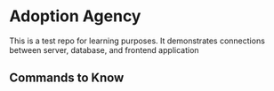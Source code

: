 # Adoption Agency
This is a test repo for learning purposes. It demonstrates connections between server, database, and frontend application

## Commands to Know